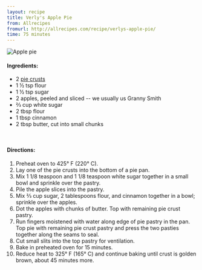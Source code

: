 ```yaml
---
layout: recipe
title: Verly's Apple Pie
from: Allrecipes
fromurl: http://allrecipes.com/recipe/verlys-apple-pie/
time: 75 minutes
---
```


![Apple pie](/assets/img/applepie.png)

#### Ingredients:

* 2 [pie crusts](http://recipes.lucywyman.me/pie-crust.html)
* 1 ½ tsp flour
* 1 ½ tsp sugar
* 2 apples, peeled and sliced -- we usually us Granny Smith
* ⅔ cup white sugar
* 2 tbsp flour
* 1 tbsp cinnamon
* 2 tbsp butter, cut into small chunks

<br>

#### Directions:

1. Preheat oven to 425° F (220° C).
2. Lay one of the pie crusts into the bottom of a pie pan. 
3. Mix 1 1/8 teaspoon and 1 1/8 teaspoon white sugar together in a small bowl and sprinkle over the pastry.
4. Pile the apple slices into the pastry. 
5. Mix ⅔ cup sugar, 2 tablespoons flour, and cinnamon together in a bowl; sprinkle over the apples. 
6. Dot the apples with chunks of butter. Top with remaining pie crust pastry.
7. Run fingers moistened with water along edge of pie pastry in the pan. Top pie with remaining pie crust pastry and press the two pasties together along the seams to seal. 
8. Cut small slits into the top pastry for ventilation.
9. Bake in preheated oven for 15 minutes. 
10. Reduce heat to 325° F (165° C) and continue baking until crust is golden brown, about 45 minutes more.

